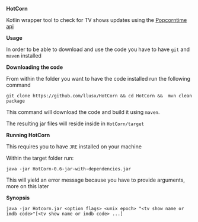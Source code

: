 **HotCorn** 

Kotlin wrapper tool to check for TV shows updates using the [Popcorntime api](https://popcornofficial.docs.apiary.io/#reference/show )

**Usage**

In order to be able to download and use the code you have to have `git` and `maven` installed 

**Downloading the code**

From within the folder you want to have the code installed run the following command

 `git clone https://github.com/llusx/HotCorn && cd HotCorn &&  mvn clean package`

This command will download the code and build it using `maven`. 

The resulting jar files will reside inside in `HotCorn/target` 

**Running HotCorn**

This requires you to have `JRE` installed on your machine

Within the target folder run:

`java -jar HotCorn-0.6-jar-with-dependencies.jar`

This will yield an error message because you have to provide arguments, more on this later

**Synopsis**

`java -jar Hotcorn.jar <option flags> <unix epoch> "<tv show name or imdb code>"[<tv show name or imdb code> ...]`







